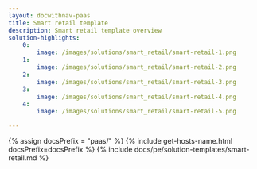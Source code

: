 ```yaml
---
layout: docwithnav-paas
title: Smart retail template
description: Smart retail template overview
solution-highlights:
    0:
        image: /images/solutions/smart_retail/smart-retail-1.png
    1:
        image: /images/solutions/smart_retail/smart-retail-2.png
    2:
        image: /images/solutions/smart_retail/smart-retail-3.png
    3:
        image: /images/solutions/smart_retail/smart-retail-4.png
    4:
        image: /images/solutions/smart_retail/smart-retail-5.png

---
```


{% assign docsPrefix = "paas/" %}
{% include get-hosts-name.html docsPrefix=docsPrefix %}
{% include docs/pe/solution-templates/smart-retail.md %}